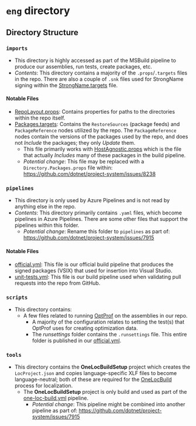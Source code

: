 # `eng` directory
## Directory Structure
### `imports`
- This directory is highly accessed as part of the MSBuild pipeline to produce our assemblies, run tests, create packages, etc.
- *Contents*: This directory contains a majority of the `.props`/`.targets` files in the repo. There are also a couple of `.snk` files used for StrongName signing within the [StrongName.targets](imports\StrongName.targets) file.

#### Notable Files
- [RepoLayout.props](imports\RepoLayout.props): Contains properties for paths to the directories within the repo itself.
- [Packages.targets](imports\Packages.targets): Contains the `RestoreSources` (package feeds) and `PackageReference` nodes utilized by the repo. The `PackageReference` nodes contain the versions of the packages used by the repo, and does not *Include* the packages; they only *Update* them.
  - This file primarily works with [HostAgnostic.props](imports\HostAgnostic.props) which is the file that actually *Includes* many of these packages in the build pipeline.
  - *Potential change*: This file may be replaced with a `Directory.Packages.props` file within: https://github.com/dotnet/project-system/issues/8238

### `pipelines`
- This directory is only used by Azure Pipelines and is not read by anything else in the repo.
- *Contents*: This directory primarily contains `.yaml` files, which become pipelines in Azure Pipelines. There are some other files that support the pipelines within this folder.
  - *Potential change*: Rename this folder to `pipelines` as part of: https://github.com/dotnet/project-system/issues/7915

#### Notable Files
- [official.yml](pipelines\official.yml): This file is our official build pipeline that produces the signed packages (VSIX) that used for insertion into Visual Studio.
- [unit-tests.yml](pipelines\unit-tests.yml): This file is our build pipeline used when validating pull requests into the repo from GitHub.

### `scripts`
- This directory contains:
  - A few files related to running [OptProf](https://aka.ms/OptProf) on the assemblies in our repo.
    - A majority of the configuration relates to setting the test(s) that OptProf uses for creating optimization data.
    - The *runsettings* folder contains the `.runsettings` file. This entire folder is published in our [official.yml](pipelines\official.yml).

### `tools`
- This directory contains the **OneLocBuildSetup** project which creates the `LocProject.json` and copies language-specific XLF files to become language-neutral; both of these are required for the [OneLocBuild](https://aka.ms/OneLocBuild) process for localization.
  - The **OneLocBuildSetup** project is only build and used as part of the [one-loc-build.yml](pipelines\one-loc-build.yml) pipeline.
    - *Potential change*: This pipeline might be combined into another pipeline as part of: https://github.com/dotnet/project-system/issues/7915